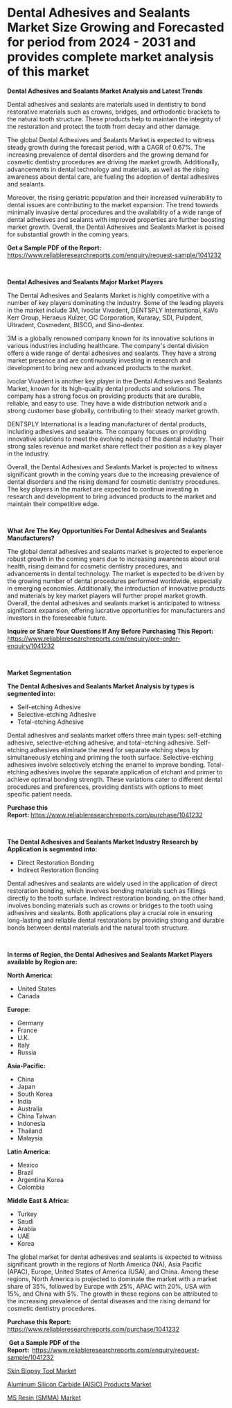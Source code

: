 <p><h1>Dental Adhesives and Sealants Market Size Growing and Forecasted for period from 2024 - 2031 and provides complete market analysis of this market</h1></p><p><strong>Dental Adhesives and Sealants Market Analysis and Latest Trends</strong></p>
<p><p>Dental adhesives and sealants are materials used in dentistry to bond restorative materials such as crowns, bridges, and orthodontic brackets to the natural tooth structure. These products help to maintain the integrity of the restoration and protect the tooth from decay and other damage.</p><p>The global Dental Adhesives and Sealants Market is expected to witness steady growth during the forecast period, with a CAGR of 0.67%. The increasing prevalence of dental disorders and the growing demand for cosmetic dentistry procedures are driving the market growth. Additionally, advancements in dental technology and materials, as well as the rising awareness about dental care, are fueling the adoption of dental adhesives and sealants.</p><p>Moreover, the rising geriatric population and their increased vulnerability to dental issues are contributing to the market expansion. The trend towards minimally invasive dental procedures and the availability of a wide range of dental adhesives and sealants with improved properties are further boosting market growth. Overall, the Dental Adhesives and Sealants Market is poised for substantial growth in the coming years.</p></p>
<p><strong>Get a Sample PDF of the Report:&nbsp;</strong> <a href="https://www.reliableresearchreports.com/enquiry/request-sample/1041232">https://www.reliableresearchreports.com/enquiry/request-sample/1041232</a></p>
<p>&nbsp;</p>
<p><strong>Dental Adhesives and Sealants Major Market Players</strong></p>
<p><p>The Dental Adhesives and Sealants Market is highly competitive with a number of key players dominating the industry. Some of the leading players in the market include 3M, Ivoclar Vivadent, DENTSPLY International, KaVo Kerr Group, Heraeus Kulzer, GC Corporation, Kuraray, SDI, Pulpdent, Ultradent, Cosmedent, BISCO, and Sino-dentex.</p><p>3M is a globally renowned company known for its innovative solutions in various industries including healthcare. The company's dental division offers a wide range of dental adhesives and sealants. They have a strong market presence and are continuously investing in research and development to bring new and advanced products to the market.</p><p>Ivoclar Vivadent is another key player in the Dental Adhesives and Sealants Market, known for its high-quality dental products and solutions. The company has a strong focus on providing products that are durable, reliable, and easy to use. They have a wide distribution network and a strong customer base globally, contributing to their steady market growth.</p><p>DENTSPLY International is a leading manufacturer of dental products, including adhesives and sealants. The company focuses on providing innovative solutions to meet the evolving needs of the dental industry. Their strong sales revenue and market share reflect their position as a key player in the industry.</p><p>Overall, the Dental Adhesives and Sealants Market is projected to witness significant growth in the coming years due to the increasing prevalence of dental disorders and the rising demand for cosmetic dentistry procedures. The key players in the market are expected to continue investing in research and development to bring advanced products to the market and maintain their competitive edge.</p></p>
<p>&nbsp;</p>
<p><strong>What Are The Key Opportunities For Dental Adhesives and Sealants Manufacturers?</strong></p>
<p><p>The global dental adhesives and sealants market is projected to experience robust growth in the coming years due to increasing awareness about oral health, rising demand for cosmetic dentistry procedures, and advancements in dental technology. The market is expected to be driven by the growing number of dental procedures performed worldwide, especially in emerging economies. Additionally, the introduction of innovative products and materials by key market players will further propel market growth. Overall, the dental adhesives and sealants market is anticipated to witness significant expansion, offering lucrative opportunities for manufacturers and investors in the foreseeable future.</p></p>
<p><strong>Inquire or Share Your Questions If Any Before Purchasing This Report:</strong> <a href="https://www.reliableresearchreports.com/enquiry/pre-order-enquiry/1041232">https://www.reliableresearchreports.com/enquiry/pre-order-enquiry/1041232</a></p>
<p>&nbsp;</p>
<p><strong>Market Segmentation</strong></p>
<p><strong>The Dental Adhesives and Sealants Market Analysis by types is segmented into:</strong></p>
<p><ul><li>Self-etching Adhesive</li><li>Selective-etching Adhesive</li><li>Total-etching Adhesive</li></ul></p>
<p><p>Dental adhesives and sealants market offers three main types: self-etching adhesive, selective-etching adhesive, and total-etching adhesive. Self-etching adhesives eliminate the need for separate etching steps by simultaneously etching and priming the tooth surface. Selective-etching adhesives involve selectively etching the enamel to improve bonding. Total-etching adhesives involve the separate application of etchant and primer to achieve optimal bonding strength. These variations cater to different dental procedures and preferences, providing dentists with options to meet specific patient needs.</p></p>
<p><strong>Purchase this Report:&nbsp;</strong><a href="https://www.reliableresearchreports.com/purchase/1041232">https://www.reliableresearchreports.com/purchase/1041232</a></p>
<p>&nbsp;</p>
<p><strong>The Dental Adhesives and Sealants Market Industry Research by Application is segmented into:</strong></p>
<p><ul><li>Direct Restoration Bonding</li><li>Indirect Restoration Bonding</li></ul></p>
<p><p>Dental adhesives and sealants are widely used in the application of direct restoration bonding, which involves bonding materials such as fillings directly to the tooth surface. Indirect restoration bonding, on the other hand, involves bonding materials such as crowns or bridges to the tooth using adhesives and sealants. Both applications play a crucial role in ensuring long-lasting and reliable dental restorations by providing strong and durable bonds between dental materials and the natural tooth structure.</p></p>
<p>&nbsp;</p>
<p><strong>In terms of Region, the Dental Adhesives and Sealants Market Players available by Region are:</strong></p>
<p>
    <p> <strong> North America: </strong>
        <ul>
            <li>United States</li>
            <li>Canada</li>
        </ul>
        </p> 
    <p> <strong> Europe: </strong>
        <ul>
            <li>Germany</li>
            <li>France</li>
            <li>U.K.</li>
            <li>Italy</li>
            <li>Russia</li>
        </ul>
        </p> 
    <p> <strong> Asia-Pacific: </strong>
        <ul>
            <li>China</li>
            <li>Japan</li>
            <li>South Korea</li>
            <li>India</li>
            <li>Australia</li>
            <li>China Taiwan</li>
            <li>Indonesia</li>
            <li>Thailand</li>
            <li>Malaysia</li>
        </ul>
        </p> 
    <p> <strong> Latin America: </strong>
        <ul>
            <li>Mexico</li>
            <li>Brazil</li>
            <li>Argentina Korea</li>
            <li>Colombia</li>
        </ul>
        </p> 
    <p> <strong> Middle East & Africa: </strong>
        <ul>
            <li>Turkey</li>
            <li>Saudi</li>
            <li>Arabia</li>
            <li>UAE</li>
            <li>Korea</li>
        </ul>
    </p>
    </p>
<p><p>The global market for dental adhesives and sealants is expected to witness significant growth in the regions of North America (NA), Asia Pacific (APAC), Europe, United States of America (USA), and China. Among these regions, North America is projected to dominate the market with a market share of 35%, followed by Europe with 25%, APAC with 20%, USA with 15%, and China with 5%. The growth in these regions can be attributed to the increasing prevalence of dental diseases and the rising demand for cosmetic dentistry procedures.</p></p>
<p><strong>Purchase this Report: </strong><a href="https://www.reliableresearchreports.com/purchase/1041232">https://www.reliableresearchreports.com/purchase/1041232</a></p>
<p>&nbsp;<strong>Get a Sample PDF of the Report:&nbsp;&nbsp;</strong><a href="https://www.reliableresearchreports.com/enquiry/request-sample/1041232">https://www.reliableresearchreports.com/enquiry/request-sample/1041232</a></p>
<p><strong></strong></p>
<p><p><a href="https://view.publitas.com/reportprime-1/skin-biopsy-tool-market-size-furnishes-valuable-information-encompassing-market-share-market-trends-and-projections-spanning-from-2023-to-2030/">Skin Biopsy Tool Market</a></p><p><a href="https://view.publitas.com/reportprime-1/aluminum-silicon-carbide-alsic-products-market-research-report-forecasted-for-period-from-2023-2030-by-market-type-market-application-and-region/">Aluminum Silicon Carbide (AlSiC) Products Market</a></p><p><a href="https://view.publitas.com/reportprime-1/ms-resin-smma-market-size-and-growth-market-segmentation-regional-and-country-breakdowns-and-market-trends-for-period-from-2023-2030/">MS Resin (SMMA) Market</a></p></p>